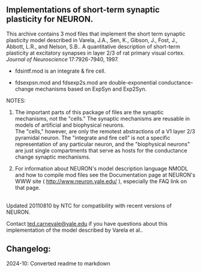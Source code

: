 ## Implementations of short-term synaptic plasticity for NEURON.

This archive contains 3 mod files that implement the short term 
synaptic plasticity model described in
  Varela, J.A., Sen, K., Gibson, J., Fost, J., Abbott, L.R., 
  and Nelson, S.B.. 
  A quantitative description of short-term plasticity at 
  excitatory synapses in layer 2/3 of rat primary visual cortex.
  *Journal of Neuroscience* 17:7926-7940, 1997.

- fdsintf.mod is an integrate & fire cell.

- fdsexpsn.mod and fdsexp2s.mod are double-exponential 
conductance-change mechanisms based on ExpSyn and Exp2Syn.

NOTES:  

1.  The important parts of this package of files are the 
synaptic mechanisms, not the "cells."  The synaptic mechanisms
are reusable in models of artificial and biophysical neurons.  
The "cells," however, are only the remotest abstractions of a 
V1 layer 2/3 pyramidal neuron.  The "integrate and fire cell" 
is not a specific representation of any particular neuron, 
and the "biophysical neurons" are just single compartments 
that serve as hosts for the conductance change synaptic 
mechanisms.

2.  For information about NEURON's model description language 
NMODL and how to compile mod files see the Documentation 
page at NEURON's WWW site ( http://www.neuron.yale.edu/ ), 
especially the FAQ link on that page.

\
Updated 20110810 by NTC for compatibility with recent versions 
of NEURON.

Contact ted.carnevale@yale.edu if you have questions about 
this implementation of the model described by Varela et al..

Changelog:
----------
2024-10: Converted readme to markdown
